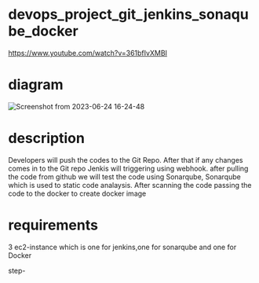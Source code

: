 # devops_project_git_jenkins_sonaqube_docker
https://www.youtube.com/watch?v=361bfIvXMBI

# diagram

![Screenshot from 2023-06-24 16-24-48](https://github.com/bibin521/devops_project_git_jenkins_sonaqube_docker/assets/115148672/492c3165-3146-4b51-90a9-2bbfe7ab1ad0)

# description
Developers will push the codes to the Git Repo. After that if any changes comes in to the Git repo Jenkis will triggering using webhook. after pulling the code from github we will test the code using Sonarqube, Sonarqube which is used to static code analaysis. After scanning the code passing the code to the docker to create docker image 

# requirements
3 ec2-instance which is one for jenkins,one for sonarqube and one for Docker

step-
